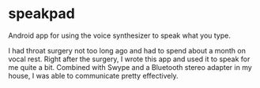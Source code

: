 speakpad
========

Android app for using the voice synthesizer to speak what you type.

I had throat surgery not too long ago and had to spend about a month on
vocal rest.  Right after the surgery, I wrote this app and used it to speak
for me quite a bit.  Combined with Swype and a Bluetooth stereo adapter
in my house, I was able to communicate pretty effectively.
